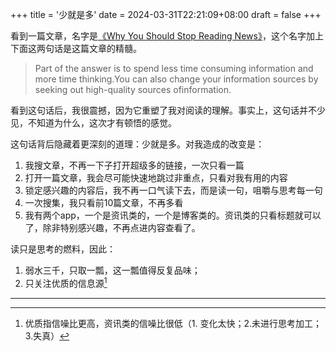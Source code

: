 +++
title = '少就是多'
date = 2024-03-31T22:21:09+08:00
draft = false
+++

看到一篇文章，名字是[《Why You Should Stop Reading News》](https://fs.blog/stop-reading-news/)，这个名字加上下面这两句话是这篇文章的精髓。

> Part of the answer is to spend less time consuming information and more time thinking.You can also change your information sources by seeking out high-quality sources ofinformation.

看到这句话后，我很震撼，因为它重塑了我对阅读的理解。事实上，这句话并不少见，不知道为什么，这次才有顿悟的感觉。



这句话背后隐藏着更深刻的道理：少就是多。对我造成的改变是：

1. 我搜文章，不再一下子打开超级多的链接，一次只看一篇
2. 打开一篇文章，我会尽可能快速地跳过非重点，只看对我有用的内容
3. 锁定感兴趣的内容后，我不再一口气读下去，而是读一句，咀嚼与思考每一句
4. 一次搜集，我只看前10篇文章，不再多看
5. 我有两个app，一个是资讯类的，一个是博客类的。资讯类的只看标题就可以了，除非特别感兴趣，不再点进内容查看了。



读只是思考的燃料，因此：

1. 弱水三千，只取一瓢，这一瓢值得反复品味；
2. 只关注优质的信息源[^1]

---

[^1]: 优质指信噪比更高，资讯类的信噪比很低（1. 变化太快；2.未进行思考加工；3.失真）
